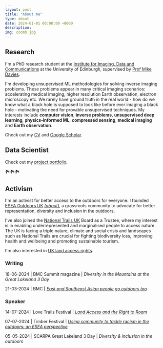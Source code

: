 ```yaml
---
layout: post
title: "About me"
type: about
date: 2024-01-01 00:00:00 +0000
description: 
img: coomb.jpg
---
```


## Research

I'm a PhD research student at the [Institute for Imaging, Data and Communications](https://www.eng.ed.ac.uk/research/institutes/idcom) at the University of Edinburgh, supervised by [Prof Mike Davies](https://www.eng.ed.ac.uk/about/people/prof-michael-e-davies).

I'm developing unsupervised ML methodologies for solving inverse imaging problems. These problems appear in many critical imaging scenarios: accelerating medical imaging, higher resolution Earth observation, electron microscopy etc. We rarely have ground truth in the real world - how do we know what a black hole is supposed to look like before ever imaging a black hole - motivating the need for provable unsupervised techniques. My interests include **computer vision**, **inverse problems**, **unsupervised deep learning**, **physics-informed ML**, **compressed sensing**, **medical imaging** and **Earth observation**.

Check out my [CV](https://andrewwango.github.io/cv.pdf) and [Google Scholar](https://scholar.google.com/citations?user=00ET0NAAAAAJ).

## Data Scientist

Check out my [project portfolio](https://andrewwango.github.io).

🏞️🏞️🏞️

## Activism

I'm an activist for better access to the outdoors for everyone. I founded [ESEA Outdoors UK](https://www.instagram.com/eseaoutdoorsuk/) [_(about)_](https://eseaoutdoorsuk.carrd.co/), a grassroots community to advocate for better representation, diversity and inclusion in the outdoors.

I've also joined the [National Trails UK](https://www.nationaltrails.uk/) Board as a Trustee, where my interest is in enabling underrepresented and marginalised people to access nature. The UK is facing a triple nature, climate and social crisis and landscapes such as National Trails are crucial for fighting biodiversity loss, improving health and wellbeing and promoting sustainable tourism.

I'm also interested in [UK land access rights](https://andrewwango.github.io/sustainable_outdoors/).

### Writing

18-06-2024 | BMC Summit magazine | _Diversity in the Mountains at the Great Lakeland 3 Day_

21-03-2024 | BMC | [_East and Southeast Asian people go outdoors too_](https://hillwalking.thebmc.co.uk/east-and-southeast-asian-people-go-outdoors-too)

### Speaker

14-07-2024 | Love Trails Festival | [_Land Access and the Right to Roam_](https://www.lovetrailsfestival.co.uk/explore-talks?explore=block-rwbm0h-39)

07-07-2024 | Timber Festival | [_Using community to tackle racism in the outdoors: an ESEA perspective_](https://timberfestival.org.uk/2024-programme/using-community-to-tackle-racism-in-the-outdoors-an-esea-perspective/)

05-05-2024 | SCARPA Great Lakeland 3 Day | _Diversity & inclusion in the outdoors_
